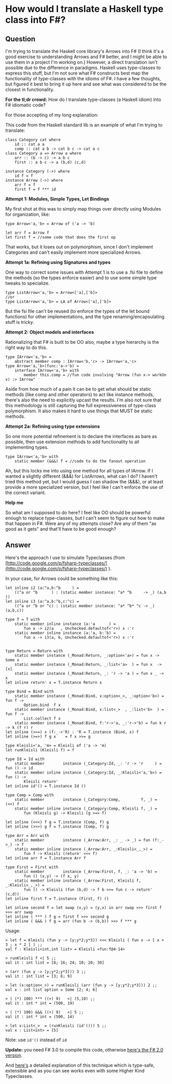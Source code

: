 
# How would I translate a Haskell type class into F#?

## Question
        
I'm trying to translate the Haskell core library's Arrows into F# (I think it's a good exercise to understanding Arrows and F# better, and I might be able to use them in a project I'm working on.) However, a direct translation isn't possible due to the difference in paradigms. Haskell uses type-classes to express this stuff, but I'm not sure what F# constructs best map the functionality of type-classes with the idioms of F#. I have a few thoughts, but figured it best to bring it up here and see what was considered to be the closest in functionality.

**For the tl;dr crowd:** How do I translate type-classes (a Haskell idiom) into F# idiomatic code?

For those accepting of my long explanation:

This code from the Haskell standard lib is an example of what I'm trying to translate:

    class Category cat where
        id :: cat a a
        comp :: cat a b -> cat b c -> cat a c
    class Category a => Arrow a where
        arr :: (b -> c) -> a b c
        first :: a b c -> a (b,d) (c,d)
    
    instance Category (->) where
        id f = f
    instance Arrow (->) where
        arr f = f
        first f = f *** id
    

**Attempt 1: Modules, Simple Types, Let Bindings**

My first shot at this was to simply map things over directly using Modules for organization, like:

    type Arrow<'a,'b> = Arrow of ('a -> 'b)
    
    let arr f = Arrow f
    let first f = //some code that does the first op
    

That works, but it loses out on polymorphism, since I don't implement Categories and can't easily implement more specialized Arrows.

**Attempt 1a: Refining using Signatures and types**

One way to correct some issues with Attempt 1 is to use a .fsi file to define the methods (so the types enforce easier) and to use some simple type tweaks to specialize.

    type ListArrow<'a,'b> = Arrow<['a],['b]>
    //or
    type ListArrow<'a,'b> = LA of Arrow<['a],['b]>
    

But the fsi file can't be reused (to enforce the types of the let bound functions) for other implementations, and the type renaming/encapsulating stuff is tricky.

**Attempt 2: Object models and interfaces**

Rationalizing that F# is built to be OO also, maybe a type hierarchy is the right way to do this.

    type IArrow<'a,'b> =
        abstract member comp : IArrow<'b,'c> -> IArrow<'a,'c>
    type Arrow<'a,'b>(func:'a->'b) = 
        interface IArrow<'a,'b> with
            member this.comp = //fun code involving "Arrow (fun x-> workOn x) :> IArrow"
    

Aside from how much of a pain it can be to get what should be static methods (like comp and other operators) to act like instance methods, there's also the need to explicitly upcast the results. I'm also not sure that this methodology is still capturing the full expressiveness of type-class polymorphism. It also makes it hard to use things that MUST be static methods.

**Attempt 2a: Refining using type extensions**

So one more potential refinement is to declare the interfaces as bare as possible, then use extension methods to add functionality to all implementing types.

    type IArrow<'a,'b> with
        static member (&&&) f = //code to do the fanout operation
    

Ah, but this locks me into using one method for all types of IArrow. If I wanted a slightly different (&&&) for ListArrows, what can I do? I haven't tried this method yet, but I would guess I can shadow the (&&&), or at least provide a more specialized version, but I feel like I can't enforce the use of the correct variant.

**Help me**

So what am I supposed to do here? I feel like OO should be powerful enough to replace type-classes, but I can't seem to figure out how to make that happen in F#. Were any of my attempts close? Are any of them "as good as it gets" and that'll have to be good enough?

## Answer
        
Here's the approach I use to simulate Typeclasses (from [http://code.google.com/p/fsharp-typeclasses/](http://code.google.com/p/fsharp-typeclasses/) ).

In your case, for Arrows could be something like this:

    let inline i2 (a:^a,b:^b     ) =                                                      
        ((^a or ^b      ) : (static member instance: ^a* ^b     -> _) (a,b  ))
    let inline i3 (a:^a,b:^b,c:^c) =                                                          
        ((^a or ^b or ^c) : (static member instance: ^a* ^b* ^c -> _) (a,b,c))
    
    type T = T with
        static member inline instance (a:'a      ) = 
            fun x -> i2(a   , Unchecked.defaultof<'r>) x :'r
        static member inline instance (a:'a, b:'b) = 
            fun x -> i3(a, b, Unchecked.defaultof<'r>) x :'r
    
    
    type Return = Return with
        static member instance (_Monad:Return, _:option<'a>) = fun x -> Some x
        static member instance (_Monad:Return, _:list<'a>  ) = fun x  ->    [x]
        static member instance (_Monad:Return, _: 'r -> 'a ) = fun x _ ->    x
    let inline return' x = T.instance Return x
    
    type Bind = Bind with
        static member instance (_Monad:Bind, x:option<_>, _:option<'b>) = fun f -> 
            Option.bind  f x
        static member instance (_Monad:Bind, x:list<_>  , _:list<'b>  ) = fun f -> 
            List.collect f x
        static member instance (_Monad:Bind, f:'r->'a, _:'r->'b) = fun k r -> k (f r) r
    let inline (>>=) x (f:_->'R) : 'R = T.instance (Bind, x) f
    let inline (>=>) f g x    = f x >>= g
    
    type Kleisli<'a, 'm> = Kleisli of ('a -> 'm)
    let runKleisli (Kleisli f) = f
    
    type Id = Id with
        static member        instance (_Category:Id, _: 'r -> 'r     ) = fun () -> id
        static member inline instance (_Category:Id, _:Kleisli<'a,'b>) = fun () ->
            Kleisli return'
    let inline id'() = T.instance Id ()
    
    type Comp = Comp with
        static member        instance (_Category:Comp,         f, _) = (<<) f
        static member inline instance (_Category:Comp, Kleisli f, _) =
            fun (Kleisli g) -> Kleisli (g >=> f)
    
    let inline (<<<) f g = T.instance (Comp, f) g
    let inline (>>>) g f = T.instance (Comp, f) g
    
    type Arr = Arr with
        static member        instance (_Arrow:Arr, _: _ -> _) = fun (f:_->_) -> f
        static member inline instance (_Arrow:Arr, _:Kleisli<_,_>) = 
            fun f -> Kleisli (return' <<< f)
    let inline arr f = T.instance Arr f
    
    type First = First with
        static member        instance (_Arrow:First, f, _: 'a -> 'b) = 
            fun () (x,y) -> (f x, y)
        static member inline instance (_Arrow:First, Kleisli f, _:Kleisli<_,_>) =
            fun () -> Kleisli (fun (b,d) -> f b >>= fun c -> return' (c,d))
    let inline first f = T.instance (First, f) ()
    
    let inline second f = let swap (x,y) = (y,x) in arr swap >>> first f >>> arr swap
    let inline ( *** ) f g = first f >>> second g
    let inline ( &&& ) f g = arr (fun b -> (b,b)) >>> f *** g
    

Usage:

    > let f = Kleisli (fun y -> [y;y*2;y*3]) <<< Kleisli ( fun x -> [ x + 3 ; x * 2 ] ) ;;
    val f : Kleisli<int,int list> = Kleisli <fun:f@4-14>
    
    > runKleisli f <| 5 ;;
    val it : int list = [8; 16; 24; 10; 20; 30]
    
    > (arr (fun y -> [y;y*2;y*3])) 3 ;;
    val it : int list = [3; 6; 9]
    
    > let (x:option<_>) = runKleisli (arr (fun y -> [y;y*2;y*3])) 2 ;;
    val x : int list option = Some [2; 4; 6]
    
    > ( (*) 100) *** ((+) 9)   <| (5,10) ;;
    val it : int * int = (500, 19)
    
    > ( (*) 100) &&& ((+) 9)   <| 5 ;;
    val it : int * int = (500, 14)
    
    > let x:List<_>  = (runKleisli (id'())) 5 ;;
    val x : List<int> = [5]
    

Note: use `id'()` instead of `id`

**Update:** you need F# 3.0 to compile this code, otherwise [here's the F# 2.0 version](http://code.google.com/p/fsharp-typeclasses/source/browse/Arrow.fs?r=a6389b6ea46ee96103d46bc71c1d7939f4aa9ff2).

And [here's](http://nut-cracker.azurewebsites.net/typeclasses-for-fsharp/) a detailed explanation of this technique which is type-safe, extensible and as you can see works even with some Higher Kind Typeclasses.

